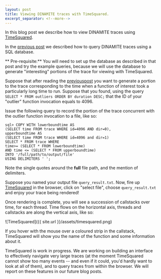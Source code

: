 ```yaml
---
layout: post
title: Viewing DINAMITE traces with TimeSquared.
excerpt_separator: <!--more-->
---
```


In this blog post we describe how to view DINAMITE traces using [TimeSquared](https://auggy.bitbucket.io/timesquared).
<!--more-->

In the [previous post](/2017/03/10/querying-dinamite-traces) we
described how to query DINAMITE traces using a SQL database.

** Pre-requisite:** You will need to set up the database as described
in that post and try the example queries, because we will use the
database to generate "interesting" portions of the trace for viewing
with TimeSquared.

Suppose that after reading the [previouspost](/2017/03/10/querying-dinamite-traces)
you want to generate a portion to the trace corresponding to the time when a function of
interest took a particularly long time to run. Suppose that you found,
using the query `SELECT * FROM outliers ORDER BY duration DESC;` that
the ID of your "outlier" function invocation equals to 4096.

Issue the following query to record the portion of the trace
concurrent with the outlier function invocation to a file, like so:

   ```
   sql> COPY WITH lowerboundtime AS
   (SELECT time FROM trace WHERE id=4096 AND dir=0),
   upperboundtime AS
   (SELECT time FROM trace WHERE id=4096 and dir=1)
   SELECT * FROM trace WHERE
   time>= (SELECT * FROM lowerboundtime)
   AND time <= (SELECT * FROM upperboundtime)
   INTO '/full/path/to/output/file'
   USING DELIMITERS ' ';
   ```

Note the single quotes around the **full** file path, and the mention
of delimiters.

Suppose you named your output file `query_result.txt`. Now, fire up [TimeSquared](https://auggy.bitbucket.io/timesquared) in the browser, click on "select file", choose `query_result.txt` and enjoy your trace being rendered!

Once rendering is complete, you will see a succession of callstacks
over time, for each thread. Time flows on the horizontal axis, threads
and callstacks are along the vertical axis, like so:

![TimeSquared]({{ site.url }}/assets/timesquared.png)

If you hover with the mouse over a coloured strip in the callstack,
TimeSquared will show you the name of the function and some
information about it.

TimeSquared is work in progress. We are working on building an
interface to effectively navigate very large traces (at the moment
TimeSquared cannot show too many events -- and even if it could, you'd
hardly want to look at all of them), and to query traces from within
the browser. We will report on these features in our future blog
posts.
